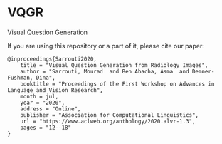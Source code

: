 # VQGR
Visual Question Generation





If you are using this repository or a part of it, please cite our paper:

```
@inproceedings{Sarrouti2020,
    title = "Visual Question Generation from Radiology Images",
    author = "Sarrouti, Mourad  and Ben Abacha, Asma  and Demner-Fushman, Dina",
    booktitle = "Proceedings of the First Workshop on Advances in Language and Vision Research",
    month = jul,
    year = "2020",
    address = "Online",
    publisher = "Association for Computational Linguistics",
    url = "https://www.aclweb.org/anthology/2020.alvr-1.3",
    pages = "12--18"
}
```
